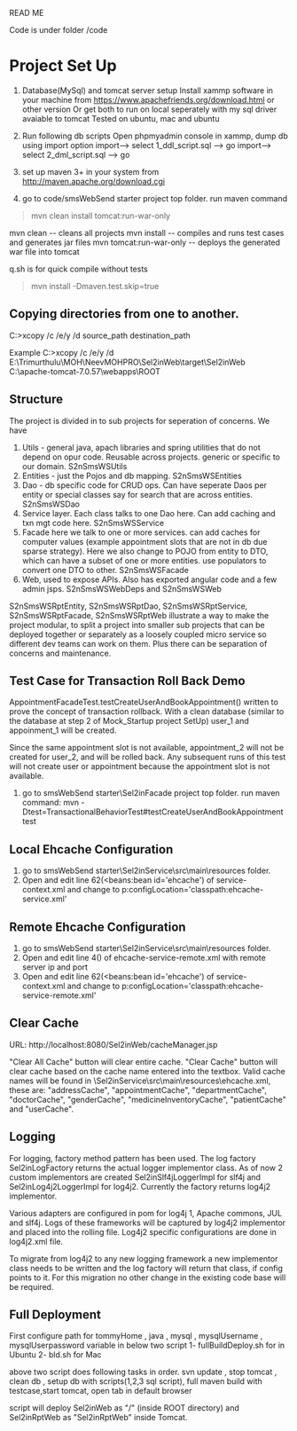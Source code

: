 READ ME

Code is under folder /code

Project Set Up
============

1. Database(MySql) and tomcat server setup
Install xammp software in your machine from https://www.apachefriends.org/download.html or other version 
Or get both to run on local seperately with my sql driver avaiable to tomcat
Tested on ubuntu, mac and ubuntu

2. Run following db scripts
Open phpmyadmin console in xammp, dump db using import option
import--> select 1_ddl_script.sql --> go
import--> select 2_dml_script.sql --> go

3. set up maven 3+ in your system from http://maven.apache.org/download.cgi

4. go to code/smsWebSend starter project top folder.
run maven command
>mvn clean install tomcat:run-war-only


mvn clean -- cleans all projects
mvn install -- compiles and runs test cases and generates jar files 
mvn tomcat:run-war-only  -- deploys the generated war file into tomcat

q.sh is for quick compile without tests 
> mvn install -Dmaven.test.skip=true

Copying directories from one to another.
------------------------------------------------------
C:\>xcopy /c /e/y /d source_path  destination_path

Example
C:\>xcopy /c /e/y /d E:\Trimurthulu\MOH\NeevMOHPRO\Sel2inWeb\target\Sel2inWeb C:\apache-tomcat-7.0.57\webapps\ROOT

Structure
--------------------
The project is divided in to sub projects for seperation of concerns.
We have 
1. Utils - general java, apach libraries and spring utilities that do not depend on opur code. Reusable across projects. generic or specific to our domain. S2nSmsWSUtils
2. Entities - just the Pojos and db mapping. S2nSmsWSEntities
3. Dao - db specific code for CRUD ops. Can have seperate Daos per entity or special classes say for search that are across entities. S2nSmsWSDao
4. Service layer. Each class talks to one Dao here. Can add caching and txn mgt code here. S2nSmsWSService
5. Facade here we talk to one or more services. can add caches for computer values (example appointment slots that are not in db due sparse strategy). Here we also change to POJO from entity to DTO, which can have a subset of one or more entities. use populators to convert one DTO to other. S2nSmsWSFacade
6. Web,  used to expose APIs. Also has exported angular code and a few admin jsps. S2nSmsWSWebDeps and S2nSmsWSWeb
                                                    
S2nSmsWSRptEntity, S2nSmsWSRptDao, 	S2nSmsWSRptService, S2nSmsWSRptFacade, S2nSmsWSRptWeb illustrate a way to make the project modular, to split a project into smaller sub projects that can be deployed together or separately as a loosely coupled micro service so different dev teams can work on them. Plus there can be separation of concerns and maintenance.						


Test Case for Transaction Roll Back Demo
--------------------------------------------------
AppointmentFacadeTest.testCreateUserAndBookAppointment() written to prove the concept of transaction rollback. With a clean database (similar to the database at step 2 of Mock_Startup  project SetUp) user_1 and appoinment_1 will be created. 

Since the same appointment slot is not available, appointment_2 will not be created for user_2, and will be rolled back. Any subsequent runs of this test will not create user or appointment because the appointment slot is not available.

1. go to smsWebSend starter\Sel2inFacade project top folder.
run maven command:
mvn -Dtest=TransactionalBehaviorTest#testCreateUserAndBookAppointment test


Local Ehcache Configuration
---------------------------------
1. go to smsWebSend starter\Sel2inService\src\main\resources folder.
2. Open and edit line 62(<beans:bean id='ehcache') of service-context.xml and change to p:configLocation='classpath:ehcache-service.xml'


Remote Ehcache Configuration
---------------------------------
1. go to smsWebSend starter\Sel2inService\src\main\resources folder.
2. Open and edit line 4(<terracottaConfig rejoin="true" url="localhost:9510,localhost:9610"/>) of ehcache-service-remote.xml with remote server ip and port
3. Open and edit line 62(<beans:bean id='ehcache') of service-context.xml and change to p:configLocation='classpath:ehcache-service-remote.xml'

Clear Cache
----------------------------------------------
URL: http://localhost:8080/Sel2inWeb/cacheManager.jsp

"Clear All Cache" button will clear entire cache. "Clear Cache" button will clear cache based on the cache name entered into the textbox. Valid cache names will be found in \Sel2inService\src\main\resources\ehcache.xml, these are: "addressCache", "appointmentCache", "departmentCache", "doctorCache", "genderCache", "medicineInventoryCache", "patientCache" and "userCache".


Logging
-------------------
For logging, factory method pattern has been used. The log factory Sel2inLogFactory
 returns the actual logger implementor class. As of now 2 custom implementors are 
 created Sel2inSlf4jLoggerImpl for slf4j and Sel2inLog4j2LoggerImpl for log4j2. 
 Currently the factory returns log4j2 implementor. 
 
 Various adapters are configured in pom for log4j 1, Apache commons, JUL and slf4j.
Logs of these frameworks will be captured by log4j2 implementor and placed into the
rolling file. Log4j2 specific configurations are done in log4j2.xml file.

To migrate from log4j2 to any new logging framework a new implementor class needs 
to be written and the log factory will return that class, if config points to it. For this migration 
no other change in the existing code base will be required.

Full Deployment
-------------------------
First configure path for tommyHome , java , mysql , mysqlUsername , mysqlUserpassword variable in below two script 
 1- fullBuildDeploy.sh for in Ubuntu
 2- bld.sh for Mac
 
 above two script does following tasks in order. 
 	svn update , stop tomcat , clean db , setup db with scripts(1,2,3 sql script), 
 	full maven build with testcase,start tomcat,
 	open tab in default browser

script will deploy Sel2inWeb as "/" (inside ROOT directory) and Sel2inRptWeb as "Sel2inRptWeb" inside Tomcat.

